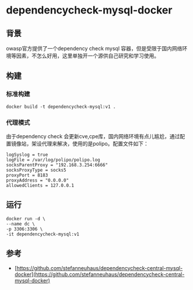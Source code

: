 # dependencycheck-mysql-docker
## 背景
owasp官方提供了一个dependency check mysql 容器，但是受限于国内网络环境等因素，不怎么好用，这里单独开一个源供自己研究和学习使用。

## 构建
### 标准构建
```
docker build -t dependencycheck-mysql:v1 .
```
### 代理模式
由于dependency check 会更新cve,cpe库，国内网络环境有点儿尴尬，通过配置镜像站，架设代理来解决，使用的是polipo。配置文件如下：
```
logSyslog = true
logFile = /var/log/polipo/polipo.log
socksParentProxy = "192.168.3.254:6666"
socksProxyType = socks5
proxyPort = 8183
proxyAddress = "0.0.0.0"
allowedClients = 127.0.0.1
```

## 运行
```
docker run -d \
--name dc \
-p 3306:3306 \
-it dependencycheck-mysql:v1
```


## 参考
- [https://github.com/stefanneuhaus/dependencycheck-central-mysql-docker](https://github.com/stefanneuhaus/dependencycheck-central-mysql-docker)
